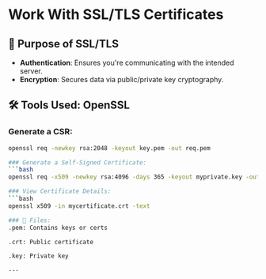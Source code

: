 # Work With SSL/TLS Certificates

## 🔐 Purpose of SSL/TLS
- **Authentication**: Ensures you're communicating with the intended server.
- **Encryption**: Secures data via public/private key cryptography.

## 🛠 Tools Used: OpenSSL

### Generate a CSR:
```bash
openssl req -newkey rsa:2048 -keyout key.pem -out req.pem

### Generate a Self-Signed Certificate:
```bash
openssl req -x509 -newkey rsa:4096 -days 365 -keyout myprivate.key -out mycertificate.crt

### View Certificate Details:
```bash
openssl x509 -in mycertificate.crt -text

### 📁 Files:
.pem: Contains keys or certs

.crt: Public certificate

.key: Private key

---